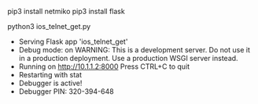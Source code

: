 pip3 install netmiko
pip3 install flask

python3 ios_telnet_get.py 
 * Serving Flask app 'ios_telnet_get'
 * Debug mode: on
WARNING: This is a development server. Do not use it in a production deployment. Use a 
production WSGI server instead.
 * Running on http://10.1.1.2:8000
Press CTRL+C to quit
 * Restarting with stat
 * Debugger is active!
 * Debugger PIN: 320-394-648
 
